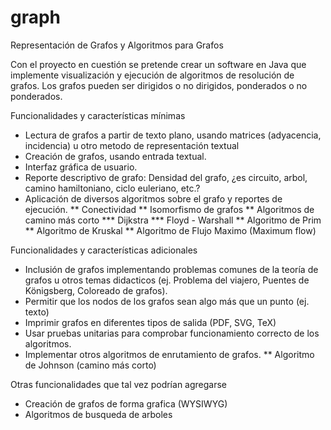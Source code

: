 graph
=====
Representación de Grafos y Algoritmos para Grafos

Con el proyecto en cuestión se pretende crear un software en Java que
implemente visualización y ejecución de algoritmos de resolución de grafos.
Los grafos pueden ser dirigidos o no dirigidos, ponderados o no ponderados.

Funcionalidades y características mínimas
* Lectura de grafos a partir de texto plano, usando matrices (adyacencia, incidencia) u otro metodo de representación textual
* Creación de grafos, usando entrada textual.
* Interfaz gráfica de usuario.
* Reporte descriptivo de grafo: Densidad del grafo, ¿es circuito, arbol, camino hamiltoniano, ciclo euleriano, etc.?
* Aplicación de diversos algoritmos sobre el grafo y reportes de ejecución.
** Conectividad
** Isomorfismo de grafos
** Algoritmos de camino más corto
*** Dijkstra
*** Floyd - Warshall
** Algoritmo de Prim
** Algoritmo de Kruskal
** Algoritmo de Flujo Maximo (Maximum flow)

Funcionalidades y características adicionales
* Inclusión de grafos implementando problemas comunes de la teoría de grafos u otros temas didacticos (ej. Problema del viajero, Puentes de Königsberg, Coloreado de grafos).
* Permitir que los nodos de los grafos sean algo más que un punto (ej. texto)
* Imprimir grafos en diferentes tipos de salida (PDF, SVG, TeX)
* Usar pruebas unitarias para comprobar funcionamiento correcto de los algoritmos.
* Implementar otros algoritmos de enrutamiento de grafos.
** Algoritmo de Johnson (camino más corto)

Otras funcionalidades que tal vez podrían agregarse
* Creación de grafos de forma grafica (WYSIWYG)
* Algoritmos de busqueda de arboles
